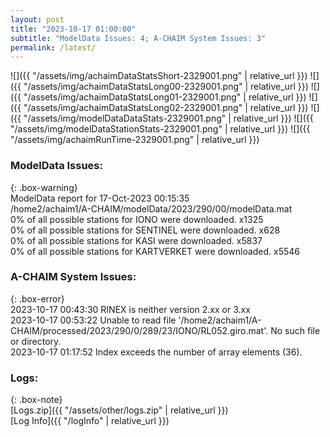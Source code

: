 ```yaml
---
layout: post
title: "2023-10-17 01:00:00"
subtitle: "ModelData Issues: 4; A-CHAIM System Issues: 3"
permalink: /latest/
---
```


![]({{ "/assets/img/achaimDataStatsShort-2329001.png" | relative_url }})
![]({{ "/assets/img/achaimDataStatsLong00-2329001.png" | relative_url }})
![]({{ "/assets/img/achaimDataStatsLong01-2329001.png" | relative_url }})
![]({{ "/assets/img/achaimDataStatsLong02-2329001.png" | relative_url }})
![]({{ "/assets/img/modelDataDataStats-2329001.png" | relative_url }})
![]({{ "/assets/img/modelDataStationStats-2329001.png" | relative_url }})
![]({{ "/assets/img/achaimRunTime-2329001.png" | relative_url }})


### ModelData Issues:  
  
{: .box-warning}  
 ModelData report for 17-Oct-2023 00:15:35   
 /home2/achaim1/A-CHAIM/modelData/2023/290/00/modelData.mat   
 0% of all possible stations for IONO were downloaded. x1325   
 0% of all possible stations for SENTINEL were downloaded. x628   
 0% of all possible stations for KASI were downloaded. x5837   
 0% of all possible stations for KARTVERKET were downloaded. x5546   
  
### A-CHAIM System Issues:  
  
{: .box-error}  
2023-10-17 00:43:30 RINEX is neither version 2.xx or 3.xx  
2023-10-17 00:53:22 Unable to read file '/home2/achaim1/A-CHAIM/processed/2023/290/0/289/23/IONO/RL052.giro.mat'. No such file or directory.  
2023-10-17 01:17:52 Index exceeds the number of array elements (36).  

### Logs:  
  
{: .box-note}  
[Logs.zip]({{ "/assets/other/logs.zip" | relative_url }})  
[Log Info]({{ "/logInfo" | relative_url }})  
